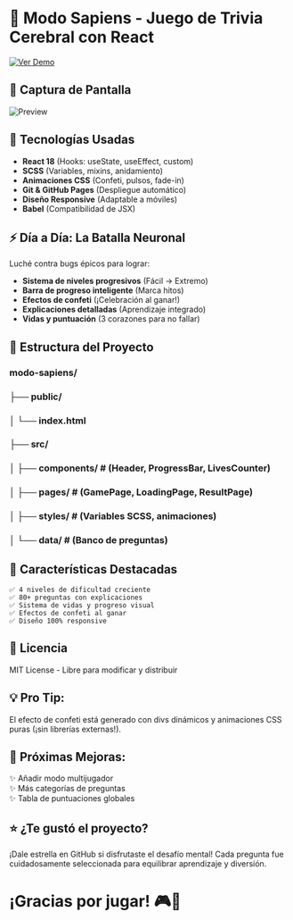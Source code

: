# 🧠 Modo Sapiens - Juego de Trivia Cerebral con React

[![Ver Demo](https://img.shields.io/badge/🌐_Ver_Demo_en_Vivo-A020F0?style=for-the-badge)](https://ramirezthomasalan.github.io/modo-sapiens/)

## 📸 Captura de Pantalla
![Preview](preview.png)

## 🚀 Tecnologías Usadas
- **React 18** (Hooks: useState, useEffect, custom)
- **SCSS** (Variables, mixins, anidamiento)
- **Animaciones CSS** (Confeti, pulsos, fade-in)
- **Git & GitHub Pages** (Despliegue automático)
- **Diseño Responsive** (Adaptable a móviles)
- **Babel** (Compatibilidad de JSX)

## ⚡ Día a Día: La Batalla Neuronal
Luché contra bugs épicos para lograr:
- **Sistema de niveles progresivos** (Fácil → Extremo)
- **Barra de progreso inteligente** (Marca hitos)
- **Efectos de confeti** (¡Celebración al ganar!)
- **Explicaciones detalladas** (Aprendizaje integrado)
- **Vidas y puntuación** (3 corazones para no fallar) 

## 📂 Estructura del Proyecto

### modo-sapiens/
### ├── public/
### │ └── index.html
### ├── src/
### │ ├── components/ # (Header, ProgressBar, LivesCounter)
### │ ├── pages/ # (GamePage, LoadingPage, ResultPage)
### │ ├── styles/ # (Variables SCSS, animaciones)
### │ └── data/ # (Banco de preguntas)

## 💎 Características Destacadas

    ✅ 4 niveles de dificultad creciente  
    ✅ 80+ preguntas con explicaciones  
    ✅ Sistema de vidas y progreso visual  
    ✅ Efectos de confeti al ganar  
    ✅ Diseño 100% responsive  

## 📝 Licencia

MIT License - Libre para modificar y distribuir

## 💡 Pro Tip: 
El efecto de confeti está generado con divs dinámicos y animaciones CSS puras (¡sin librerías externas!).

## 🚧 Próximas Mejoras:

✨ Añadir modo multijugador  
✨ Más categorías de preguntas  
✨ Tabla de puntuaciones globales  

## ⭐ ¿Te gustó el proyecto?
¡Dale estrella en GitHub si disfrutaste el desafío mental! Cada pregunta fue cuidadosamente seleccionada para equilibrar aprendizaje y diversión.
# ¡Gracias por jugar! 🎮💙